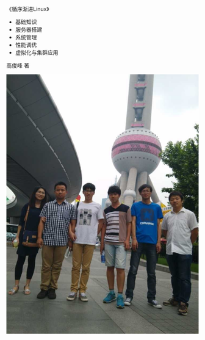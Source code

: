 
《循序渐进Linux》
 * 基础知识
 * 服务器搭建
 * 系统管理
 * 性能调优
 * 虚拟化与集群应用

高俊峰  著


![上海同学合影](../screenshots/shanghai20150613.png)




